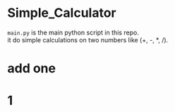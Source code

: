 # Simple_Calculator

`main.py` is the main python script in this repo. <br>
it do simple calculations on two numbers like (+, -, *, /).

# add one

# 1